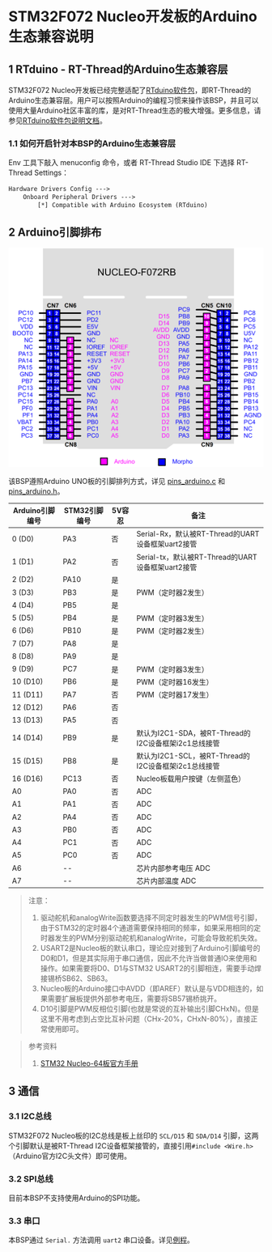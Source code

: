 # STM32F072 Nucleo开发板的Arduino生态兼容说明

## 1 RTduino - RT-Thread的Arduino生态兼容层

STM32F072 Nucleo开发板已经完整适配了[RTduino软件包](https://github.com/RTduino/RTduino)，即RT-Thread的Arduino生态兼容层。用户可以按照Arduino的编程习惯来操作该BSP，并且可以使用大量Arduino社区丰富的库，是对RT-Thread生态的极大增强。更多信息，请参见[RTduino软件包说明文档](https://github.com/RTduino/RTduino)。

### 1.1 如何开启针对本BSP的Arduino生态兼容层

Env 工具下敲入 menuconfig 命令，或者 RT-Thread Studio IDE 下选择 RT-Thread Settings：

```Kconfig
Hardware Drivers Config --->
    Onboard Peripheral Drivers --->
        [*] Compatible with Arduino Ecosystem (RTduino)
```

## 2 Arduino引脚排布

![nucleo-f072-pinout](nucleo-f072-pinout.png)

该BSP遵照Arduino UNO板的引脚排列方式，详见 [pins_arduino.c](pins_arduino.c) 和 [pins_arduino.h](pins_arduino.h)。

| Arduino引脚编号 | STM32引脚编号 | 5V容忍 | 备注                                     |
| ----------- | --------- | ---- | -------------------------------------- |
| 0 (D0)      | PA3       | 否    | Serial-Rx，默认被RT-Thread的UART设备框架uart2接管 |
| 1 (D1)      | PA2       | 否    | Serial-tx，默认被RT-Thread的UART设备框架uart2接管 |
| 2 (D2)      | PA10      | 是    |                                        |
| 3 (D3)      | PB3       | 是    | PWM（定时器2发生）                            |
| 4 (D4)      | PB5       | 是    |                                        |
| 5 (D5)      | PB4       | 是    | PWM（定时器3发生）                            |
| 6 (D6)      | PB10      | 是    | PWM（定时器2发生）                            |
| 7 (D7)      | PA8       | 是    |                                        |
| 8 (D8)      | PA9       | 是    |                                        |
| 9 (D9)      | PC7       | 是    | PWM（定时器3发生）                            |
| 10 (D10)    | PB6       | 是    | PWM（定时器16发生）                           |
| 11 (D11)    | PA7       | 否    | PWM（定时器17发生）                           |
| 12 (D12)    | PA6       | 否    |                                        |
| 13 (D13)    | PA5       | 否    |                                        |
| 14 (D14)    | PB9       | 是    | 默认为I2C1-SDA，被RT-Thread的I2C设备框架i2c1总线接管 |
| 15 (D15)    | PB8       | 是    | 默认为I2C1-SCL，被RT-Thread的I2C设备框架i2c1总线接管 |
| 16 (D16)    | PC13      | 否    | Nucleo板载用户按键（左侧蓝色）                     |
| A0          | PA0       | 否    | ADC                                    |
| A1          | PA1       | 否    | ADC                                    |
| A2          | PA4       | 否    | ADC                                    |
| A3          | PB0       | 否    | ADC                                    |
| A4          | PC1       | 否    | ADC                                    |
| A5          | PC0       | 否    | ADC                                    |
| A6          | --        |      | 芯片内部参考电压 ADC                           |
| A7          | --        |      | 芯片内部温度 ADC                             |

> 注意：
> 
> 1. 驱动舵机和analogWrite函数要选择不同定时器发生的PWM信号引脚，由于STM32的定时器4个通道需要保持相同的频率，如果采用相同的定时器发生的PWM分别驱动舵机和analogWrite，可能会导致舵机失效。
> 2. USART2是Nucleo板的默认串口，理论应对接到了Arduino引脚编号的D0和D1，但是其实际用于串口通信，因此不允许当做普通IO来使用和操作。如果需要将D0、D1与STM32 USART2的引脚相连，需要手动焊接锡桥SB62、SB63。
> 3. Nucleo板的Arduino接口中AVDD（即AREF）默认是与VDD相连的，如果需要扩展板提供外部参考电压，需要将SB57锡桥挑开。
> 4. D10引脚是PWM反相位引脚(也就是常说的互补输出引脚CHxN)。但是这里不用考虑到占空比互补问题（CHx-20%，CHxN-80%），直接正常使用即可。

> 参考资料
> 
> 1. [STM32 Nucleo-64板官方手册](https://www.st.com/resource/en/user_manual/um1724-stm32-nucleo64-boards-mb1136-stmicroelectronics.pdf)

## 3 通信

### 3.1 I2C总线

STM32F072 Nucleo板的I2C总线是板上丝印的 `SCL/D15` 和 `SDA/D14` 引脚，这两个引脚默认是被RT-Thread I2C设备框架接管的，直接引用`#include <Wire.h>`（Arduino官方I2C头文件）即可使用。

### 3.2 SPI总线

目前本BSP不支持使用Arduino的SPI功能。

### 3.3 串口

本BSP通过 `Serial.` 方法调用 `uart2` 串口设备。详见[例程](https://github.com/RTduino/RTduino/blob/master/examples/Basic/helloworld.cpp)。
